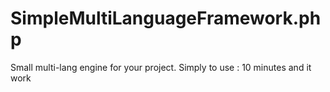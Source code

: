 SimpleMultiLanguageFramework.php
================================

Small multi-lang engine for your project. Simply to use : 10 minutes and it work
